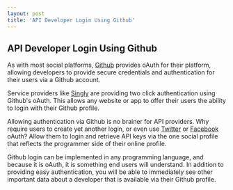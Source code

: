 ```yaml
---
layout: post
title: 'API Developer Login Using Github'
---
```

<h2>API Developer Login Using Github</h2>
<p>As with most social platforms, <a href="https://github.com/">Github</a> provides oAuth for their platform, allowing developers to provide secure credentials and authentication for their users via a Github account.</p>
<p>Service providers like <a title="Singly" href="https://singly.com/">Singly</a> are providing two click authentication using Github's oAuth.  This allows any website or app to offer their users the ability to login with their Github profile.</p>
<p>Allowing authentication via Github is no brainer for API providers. Why require users to create yet another login, or even use <a href="https://www.singly.com/docs/twitter">Twitter</a> or <a href="https://www.singly.com/docs/facebook">Facebook</a> oAuth?  Allow them to login and retrieve API keys via the one social profile that reflects the programmer side of their online profile.</p>
<p>Github login can be implemented in any programming language, and because it is oAuth, it is something end users will understand.  In addition to providing easy authentication, you will be able to immediately see other important data about a developer that is available via their Github profile.</p>